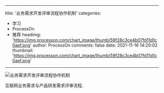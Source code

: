 
---
title: '业务需求开发评审流程协作机制'
categories: 
 - 学习
 - ProcessOn
 - 推荐
headimg: 'https://img.processon.com/chart_image/thumb/59f28c3ce4b07fd11d1c0aef.png'
author: ProcessOn
comments: false
date: 2021-11-16 14:20:02
thumbnail: 'https://img.processon.com/chart_image/thumb/59f28c3ce4b07fd11d1c0aef.png'
---

<div>   
<img class="thumb" alt="业务需求开发评审流程协作机制" src="https://img.processon.com/chart_image/thumb/59f28c3ce4b07fd11d1c0aef.png" referrerpolicy="no-referrer">
<p>互联网业务需求与产品研发需求评审流程.</p>  
</div>
            